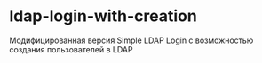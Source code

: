 # ldap-login-with-creation
Модифицированная версия Simple LDAP Login с возможностью создания пользователей в LDAP
